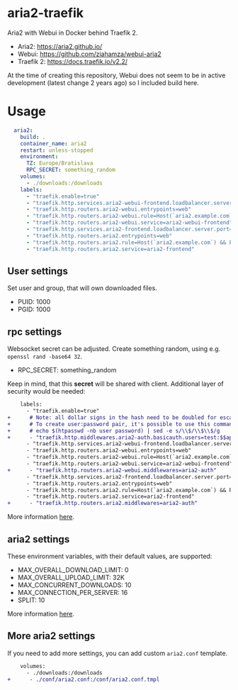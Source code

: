 # aria2-traefik

Aria2 with Webui in Docker behind Traefik 2.

* Aria2: https://aria2.github.io/
* Webui: https://github.com/ziahamza/webui-aria2
* Traefik 2: https://docs.traefik.io/v2.2/

At the time of creating this repository, Webui does not seem to be in active development (latest change 2 years ago) so I included build here.

# Usage

```yml
  aria2:
    build: .
    container_name: aria2
    restart: unless-stopped
    environment:
      TZ: Europe/Bratislava
      RPC_SECRET: something_random
    volumes:
      - ./downloads:/downloads
    labels:
      - "traefik.enable=true"
      - "traefik.http.services.aria2-webui-frontend.loadbalancer.server.port=8080"
      - "traefik.http.routers.aria2-webui.entrypoints=web"
      - "traefik.http.routers.aria2-webui.rule=Host(`aria2.example.com`)"
      - "traefik.http.routers.aria2-webui.service=aria2-webui-frontend"
      - "traefik.http.services.aria2-frontend.loadbalancer.server.port=6800"
      - "traefik.http.routers.aria2.entrypoints=web"
      - "traefik.http.routers.aria2.rule=Host(`aria2.example.com`) && Path(`/jsonrpc`)"
      - "traefik.http.routers.aria2.service=aria2-frontend"
```
## User settings

Set user and group, that will own downloaded files.

* PUID: 1000
* PGID: 1000

## rpc settings

Websocket secret can be adjusted. Create something random, using e.g. `openssl rand -base64 32`.

* RPC_SECRET: something_random

Keep in mind, that this **secret** will be shared with client. Additional layer of security would be needed:

```diff
    labels:
      - "traefik.enable=true"
+      # Note: all dollar signs in the hash need to be doubled for escaping.
+      # To create user:password pair, it's possible to use this command:
+      # echo $(htpasswd -nb user password) | sed -e s/\\$/\\$\\$/g
+      - "traefik.http.middlewares.aria2-auth.basicauth.users=test:$$apr1$$H6uskkkW$$IgXLP6ewTrSuBkTrqE8wj/"
      - "traefik.http.services.aria2-webui-frontend.loadbalancer.server.port=8080"
      - "traefik.http.routers.aria2-webui.entrypoints=web"
      - "traefik.http.routers.aria2-webui.rule=Host(`aria2.example.com`)"
      - "traefik.http.routers.aria2-webui.service=aria2-webui-frontend"
+      - "traefik.http.routers.aria2-webui.middlewares=aria2-auth"
      - "traefik.http.services.aria2-frontend.loadbalancer.server.port=6800"
      - "traefik.http.routers.aria2.entrypoints=web"
      - "traefik.http.routers.aria2.rule=Host(`aria2.example.com`) && Path(`/jsonrpc`)"
      - "traefik.http.routers.aria2.service=aria2-frontend"
+      - "traefik.http.routers.aria2.middlewares=aria2-auth"
```

More information [here](https://docs.traefik.io/middlewares/basicauth/).

## aria2 settings

These environment variables, with their default values, are supported:

* MAX_OVERALL_DOWNLOAD_LIMIT: 0
* MAX_OVERALL_UPLOAD_LIMIT: 32K
* MAX_CONCURRENT_DOWNLOADS: 10
* MAX_CONNECTION_PER_SERVER: 16
* SPLIT: 10

More information [here](https://aria2.github.io/manual/en/html/aria2c.html).

## More aria2 settings

If you need to add more settings, you can add custom `aria2.conf` template.

```diff
    volumes:
      - ./downloads:/downloads
+      - ./conf/aria2.conf:/conf/aria2.conf.tmpl
```
